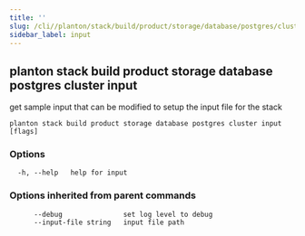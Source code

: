 ```yaml
---
title: ''
slug: /cli//planton/stack/build/product/storage/database/postgres/cluster/input
sidebar_label: input
---
```

## planton stack build product storage database postgres cluster input

get sample input that can be modified to setup the input file for the stack

```
planton stack build product storage database postgres cluster input [flags]
```

### Options

```
  -h, --help   help for input
```

### Options inherited from parent commands

```
      --debug               set log level to debug
      --input-file string   input file path
```


